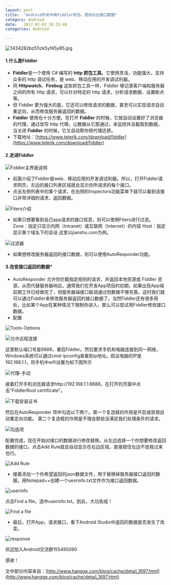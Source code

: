 ```yaml
---
layout: post
title:  "Android开发中用Fiddler抓包，更改后台接口数据"
category: Android
date:   2017-02-01 20:15:48
categories: Android

---
```

![1434282bz51izk5yf45y85.jpg](http://upload-images.jianshu.io/upload_images/4105122-6b5f220bfe7bae0d.jpg?imageMogr2/auto-orient/strip%7CimageView2/2/w/540)


#### 1.什么是Fiddler

- **Fiddler**是一个使用 C# 编写的 **http 抓包工具**。它使用灵活，功能强大，支持众多的 http 调试任务，是 web、移动应用的开发调试利器。
- 同 **Httpwatch**、**Firebug** 这些抓包工具一样，Fiddler 够记录客户端和服务器之间的所有 http 请求，可以针对特定的 http 请求，分析请求数据、设置断点等。
- 但 Fiddler 更为强大的是，它还可以修改请求的数据，甚至可以实现请求自动重定向，从而修改服务器返回的数据。
- **Fiddler** 使用也十分方便。在打开 **Fiddler** 的时候，它就自动设置好了浏览器的代理，通过改写 http 代理，让数据从它那通过，来监控并且截取到数据。当关闭 **Fiddler** 的时候，它又自动帮你把代理还原。
- 下载地址：[https://www.telerik.com/download/fiddler](https://www.telerik.com/download/fiddler)


#### 2.走进Fiddler

![Fiddler主界面说明](http://upload-images.jianshu.io/upload_images/4105122-8cdcefe462e34be9.png?imageMogr2/auto-orient/strip%7CimageView2/2/w/1240)

- 前面介绍了Fiddler是web、移动应用的开发调试利器。所以，打开Fiddler请求网页，左边的接口列表区域就会显示你所请求的每个接口。
- 点击左侧列表中的某个请求，在右侧的Inspectors功能菜单下就可以看到该接口非常详细的请求、返回数据。

![Fiters介绍](http://upload-images.jianshu.io/upload_images/4105122-a4e4ea97eaa496a4.png?imageMogr2/auto-orient/strip%7CimageView2/2/w/1240)

- 如果只想要看到自己app请求的接口信息，则可以使用Fiters进行过滤。
Zone：指定只显示内网（Intranet）或互联网（Internet）的内容
Host：指定显示某个域名下的会话
这里以jianshu.com为例。

![过滤器](http://upload-images.jianshu.io/upload_images/4105122-61e4889964ac3e11.png?imageMogr2/auto-orient/strip%7CimageView2/2/w/1240)

- 如果想修改服务器返回的接口数据，则可以使用AutoResponder功能。


#### 3.改变接口返回的数据*

- AutoResponder 允许你拦截指定规则的请求，并返回本地资源或 Fiddler 资源，从而代替服务器响应。通常我们在开发App项目的初期，如果出现App端前期工作已经做完了，但服务器端接口联调通过但数据不够完善。这时我们就可以通过Fiddler来修改服务器返回的接口数据了。当然Fiddler还有很多用处，比如某个App在某种情况下限制你进入，那么可以尝试用Fiddler修改接口数据。
- 配置

![Tools-Options](http://upload-images.jianshu.io/upload_images/4105122-c9f5bee3ad6b52cc.png?imageMogr2/auto-orient/strip%7CimageView2/2/w/1240)

![允许远程连接](http://upload-images.jianshu.io/upload_images/4105122-8e17e9076eed6ef7.png?imageMogr2/auto-orient/strip%7CimageView2/2/w/1240)

这里默认端口号是8888，重启Fiddler。然后要求手机和电脑连接到同一网络，Windows系统可以通过cmd-ipconfig查看到ip地址。假设电脑的IP是192.168.1.1，将手机中wifi设置为如下图所示

![代理-手动](http://upload-images.jianshu.io/upload_images/4105122-c0775c03b730c159.png?imageMogr2/auto-orient/strip%7CimageView2/2/w/1240)

接着打开手机浏览器请求http://192.168.1.1:8888，在打开的页面中点击“FiddlerRoot certificate”。

![下载安装证书](http://upload-images.jianshu.io/upload_images/4105122-0ab44eaa6e2d5c56.png?imageMogr2/auto-orient/strip%7CimageView2/2/w/1240)

然后在AutoResponder 项中勾选以下两个。第一个复选框的作用是开启或禁用自动重定向功能。
第二个复选框的作用是不理会那些没满足我们处理条件的请求。

![勾选项](http://upload-images.jianshu.io/upload_images/4105122-6fcf8754b72dce35.png?imageMogr2/auto-orient/strip%7CimageView2/2/w/1240)

配置完成，现在开始对接口的数据进行修改替换。从左边选择一个你想要修改返回数据的接口，点击Add Rule就会自动显示在右边区域，直接按住左边不放拖过来也行。

![Add Rule](http://upload-images.jianshu.io/upload_images/4105122-8e758f2f30416f14.png?imageMogr2/auto-orient/strip%7CimageView2/2/w/1240)

- 接着添加一个你希望返回的json数据文件，用于替换掉服务器接口返回的数据。用Notepad++创建一个uesrinfo.txt文件作为接口返回数据。

![userinfo](http://upload-images.jianshu.io/upload_images/4105122-d8e4bfe776baa96b.png?imageMogr2/auto-orient/strip%7CimageView2/2/w/1240)

点击Find a file，选中userinfo.txt。到此，大功告成！

![Find a file](http://upload-images.jianshu.io/upload_images/4105122-7a4a34ae82ffc1c2.png?imageMogr2/auto-orient/strip%7CimageView2/2/w/1240)

- 最后，打开App，请求接口，看下Android Studio中返回的数据是否发生了改变。

![response](http://upload-images.jianshu.io/upload_images/4105122-b09aec05412a4fe8.png?imageMogr2/auto-orient/strip%7CimageView2/2/w/1240)

欢迎加入Android交流群155495090

感谢！

文中部分内容来自：[http://www.hangge.com/blog/cache/detail_1697.html](http://www.hangge.com/blog/cache/detail_1697.html)
